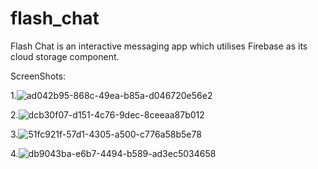 # flash_chat

Flash Chat is an interactive messaging app which utilises Firebase as its cloud storage component.

ScreenShots:

1.![ad042b95-868c-49ea-b85a-d046720e56e2](https://user-images.githubusercontent.com/71925942/192848536-0d6520d3-c0ac-46ac-8260-a185c2548b7a.jpg)


2.![dcb30f07-d151-4c76-9dec-8ceeaa87b012](https://user-images.githubusercontent.com/71925942/192848619-ea0f48c7-dcdb-48fd-862a-189d1c67aa06.jpg)


3.![51fc921f-57d1-4305-a500-c776a58b5e78](https://user-images.githubusercontent.com/71925942/192848721-ab5c2117-7f03-4301-a2e6-9485beaaa38c.jpg)

4.![db9043ba-e6b7-4494-b589-ad3ec5034658](https://user-images.githubusercontent.com/71925942/192848824-2f459728-a402-43f0-b030-29f0c0c01efd.jpg)

